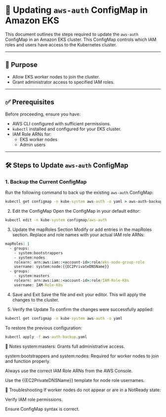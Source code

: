 # 📘 Updating `aws-auth` ConfigMap in Amazon EKS

This document outlines the steps required to update the `aws-auth` ConfigMap in an Amazon EKS cluster. This ConfigMap controls which IAM roles and users have access to the Kubernetes cluster.

---

## 📌 Purpose

- Allow EKS worker nodes to join the cluster.
- Grant administrator access to specified IAM roles.

---

## ✅ Prerequisites

Before proceeding, ensure you have:

- AWS CLI configured with sufficient permissions.
- `kubectl` installed and configured for your EKS cluster.
- IAM Role ARNs for:
  - EKS worker nodes
  - Admin users

---

## 🛠️ Steps to Update `aws-auth` ConfigMap

### 1. Backup the Current ConfigMap

Run the following command to back up the existing `aws-auth` ConfigMap:

```cmd
kubectl get configmap -n kube-system aws-auth -o yaml > aws-auth-backup.yaml
```
2. Edit the ConfigMap
Open the ConfigMap in your default editor:


```cmd
kubectl edit -n kube-system configmap/aws-auth
```

3. Update the mapRoles Section
Modify or add entries in the mapRoles section. Replace <account-id> and role names with your actual IAM role ARNs:

```cmd
mapRoles: |
  - groups:
    - system:bootstrappers
    - system:nodes
    rolearn: arn:aws:iam::<account-id>:role/eks-node-group-role
    username: system:node:{{EC2PrivateDNSName}}
  - groups:
    - system:masters
    rolearn: arn:aws:iam::<account-id>:role/IAM-Role-K8s
    username: IAM-Role-K8s
```
4. Save and Exit
Save the file and exit your editor. This will apply the changes to the cluster.

5. Verify the Update
To confirm the changes were successfully applied:

```cmd
kubectl get configmap -n kube-system aws-auth -o yaml
```
To restore the previous configuration:

```cmd
kubectl apply -f aws-auth-backup.yaml
```

📝 Notes
system:masters: Grants full administrative access.

system:bootstrappers and system:nodes: Required for worker nodes to join and function properly.

Always use the correct IAM Role ARNs from the AWS Console.

Use the {{EC2PrivateDNSName}} template for node role usernames.

🧰 Troubleshooting
If worker nodes do not appear or are in a NotReady state:

Verify IAM role permissions.

Ensure ConfigMap syntax is correct.



